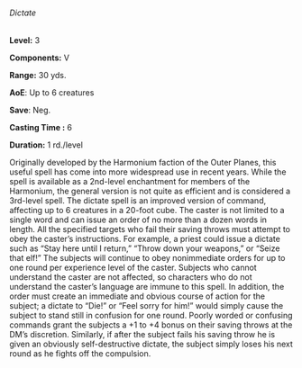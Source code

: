 ###### Dictate

**Level:** 3

**Components:** V

**Range:** 30 yds.

**AoE**: Up to 6 creatures

**Save**: Neg.

**Casting Time :** 6

**Duration:** 1 rd./level

Originally developed by the Harmonium faction of the Outer Planes, this useful spell has come into more widespread use in recent years. While the spell is available as a 2nd-level enchantment for members of the Harmonium, the general version is not quite as efficient and is considered a 3rd-level spell. The dictate spell is an improved version of command, affecting up to 6 creatures in a 20-foot cube. The caster is not limited to a single word and can issue an order of no more than a dozen words in length. All the specified targets who fail their saving throws must attempt to obey the caster’s instructions. For example, a priest could issue a dictate such as “Stay here until I return,” “Throw down your weapons,” or “Seize that elf!” The subjects will continue to obey nonimmediate orders for up to one round per experience level of the caster. Subjects who cannot understand the caster are not affected, so characters who do not understand the caster’s language are immune to this spell. In addition, the order must create an immediate and obvious course of action for the subject; a dictate to “Die!” or “Feel sorry for him!” would simply cause the subject to stand still in confusion for one round. Poorly worded or confusing commands grant the subjects a +1 to +4 bonus on their saving throws at the DM’s discretion. Similarly, if after the subject fails his saving throw he is given an obviously self-destructive dictate, the subject simply loses his next round as he fights off the compulsion.